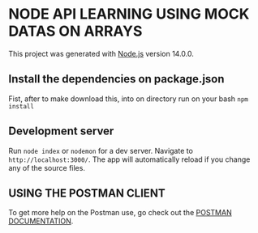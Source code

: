 # NODE API LEARNING USING MOCK DATAS ON ARRAYS

This project was generated with [Node.js](https://nodejs.org/en/) version 14.0.0.

## Install the dependencies on package.json

Fist, after to make download this, into on directory run on your bash `npm install`

## Development server

Run `node index` or `nodemon` for a dev server. Navigate to `http://localhost:3000/`. The app will automatically reload if you change any of the source files.

## USING THE POSTMAN CLIENT 

To get more help on the Postman use, go check out the [POSTMAN DOCUMENTATION](https://documenter.getpostman.com/view/10466579/Szzj9dbp?version=latest).
